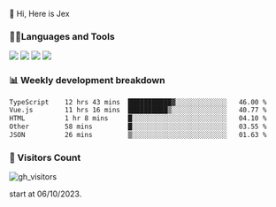  👋 Hi, Here is Jex

 

### 🧑‍💻Languages and Tools

<code><a href="https://react.dev"><img src="https://api.iconify.design/logos:react.svg" /></a></code>
<code><a href="https://github.com/vuejs/core"><img src="https://api.iconify.design/logos:vue.svg" /></a></code> 
<code><a href="https://github.com/microsoft/TypeScript"><img src="https://api.iconify.design/logos:typescript-icon.svg" /></a></code>
<code><a href="https://threejs.org/"><img src="https://api.iconify.design/logos:threejs.svg" /></a></code>

### 📊 Weekly development breakdown

<!--START_SECTION:waka-->

```txt
TypeScript    12 hrs 43 mins  ███████████▓░░░░░░░░░░░░░   46.00 %
Vue.js        11 hrs 16 mins  ██████████▒░░░░░░░░░░░░░░   40.77 %
HTML          1 hr 8 mins     █░░░░░░░░░░░░░░░░░░░░░░░░   04.10 %
Other         58 mins         █░░░░░░░░░░░░░░░░░░░░░░░░   03.55 %
JSON          26 mins         ▒░░░░░░░░░░░░░░░░░░░░░░░░   01.63 %
```

<!--END_SECTION:waka-->


### 👀 Visitors Count

![gh_visitors](https://profile-counter.glitch.me/jexlau/count.svg)

start at 06/10/2023.
